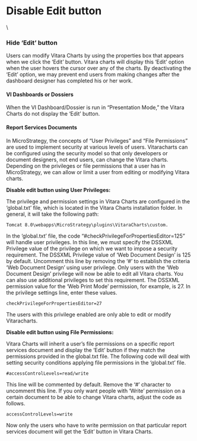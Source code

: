 # Disable Edit button

\


### Hide ‘Edit’ button <a href="#hide-edit-button" id="hide-edit-button"></a>

Users can modify Vitara Charts by using the properties box that appears when we click the ‘Edit’ button. Vitara charts will display this ‘Edit’ option when the user hovers the cursor over any of the charts. By deactivating the ‘Edit’ option, we may prevent end users from making changes after the dashboard designer has completed his or her work.

#### VI Dashboards or Dossiers <a href="#vi-dashboards-or-dossiers" id="vi-dashboards-or-dossiers"></a>

When the VI Dashboard/Dossier is run in “Presentation Mode,” the Vitara Charts do not display the ‘Edit’ button.

#### Report Services Documents <a href="#report-services-documents" id="report-services-documents"></a>

In MicroStrategy, the concepts of “User Privileges” and “File Permissions” are used to implement security at various levels of users. Vitaracharts can be configured using the security model so that only developers or document designers, not end users, can change the Vitara charts. Depending on the privileges or file permissions that a user has in MicroStrategy, we can allow or limit a user from editing or modifying Vitara charts.

**Disable edit button using User Privileges:**

The privilege and permission settings in Vitara Charts are configured in the ‘global.txt’ file, which is located in the Vitara Charts installation folder. In general, it will take the following path:

```
Tomcat 8.0\webapps\MicroStrategy\plugins\VitaraCharts\custom.
```

In the ‘global.txt’ file, the code “#checkPrivilegeForPropertiesEditor=125” will handle user privileges. In this line, we must specify the DSSXML Privilege value of the privilege on which we want to impose a security requirement. The DSSXML Privilege value of ‘Web Document Design’ is 125 by default. Uncomment this line by removing the ‘#’ to establish the criteria ‘Web Document Design’ using user privilege. Only users with the ‘Web Document Design’ privilege will now be able to edit all Vitara charts. You can also use additional privileges to set this requirement. The DSSXML permission value for the ‘Web Print Mode’ permission, for example, is 27. In the privilege settings line, enter these values.

```
checkPrivilegeForPropertiesEditor=27 
```

The users with this privilege enabled are only able to edit or modify Vitaracharts.

**Disable edit button using File Permissions:**

Vitara Charts will inherit a user’s file permissions on a specific report services document and display the ‘Edit’ button if they match the permissions provided in the global.txt file. The following code will deal with setting security conditions applying file permissions in the ‘global.txt’ file.

```
#accessControlLevels=read/write
```

This line will be commented by default. Remove the ‘#’ character to uncomment this line. If you only want people with ‘Write’ permission on a certain document to be able to change Vitara charts, adjust the code as follows.

```
accessControlLevels=write
```

Now only the users who have to write permission on that particular report services document will get the ‘Edit’ button in Vitara Charts.
